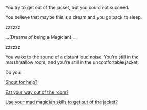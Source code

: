 You try to get out of the jacket, but you could not succeed.

You believe that maybe this is a dream and you go back to sleep.

zzzzzz

...(Dreams of being a Magician)...

zzzzzz

You wake to the sound of a distant loud noise. You're still in the
marshmallow room, and you're still in the uncomfortable jacket.

Do you:

[Shout for help?](shout/shout.md)

[Eat your way out of the room?](eatit/eatit.md)

[Use your mad magician skills to get out of the jacket?](magicianskills/magicianskills.md)
